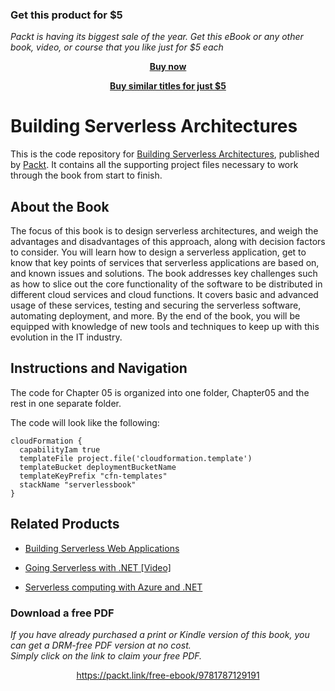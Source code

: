
### Get this product for $5

<i>Packt is having its biggest sale of the year. Get this eBook or any other book, video, or course that you like just for $5 each</i>


<b><p align='center'>[Buy now](https://packt.link/9781787129191)</p></b>


<b><p align='center'>[Buy similar titles for just $5](https://subscription.packtpub.com/search)</p></b>


# Building Serverless Architectures
This is the code repository for [Building Serverless Architectures](https://www.packtpub.com/application-development/building-serverless-architectures?utm_source=github&utm_medium=repository&utm_content=9781787129191), published by [Packt](https://www.packtpub.com/?utm_source=github). It contains all the supporting project files necessary to work through the book from start to finish.

## About the Book
The focus of this book is to design serverless architectures, and weigh the advantages and disadvantages of this approach, along with decision factors to consider. You will learn how to design a serverless application, get to know that key points of services that serverless applications are based on, and known issues and solutions.
The book addresses key challenges such as how to slice out the core functionality of the software to be distributed in different cloud services and cloud functions. It covers basic and advanced usage of these services, testing and securing the serverless software, automating deployment, and more.
By the end of the book, you will be equipped with knowledge of new tools and techniques to keep up with this evolution in the IT industry.

## Instructions and Navigation
The code for Chapter 05 is organized into one folder, Chapter05 and the rest in one separate folder.

The code will look like the following:

```
cloudFormation {
  capabilityIam true
  templateFile project.file('cloudformation.template')
  templateBucket deploymentBucketName
  templateKeyPrefix "cfn-templates"
  stackName "serverlessbook"
}
```
 
 ## Related Products
* [Building Serverless Web Applications](https://www.packtpub.com/application-development/building-serverless-web-applications?utm_source=github&utm_medium=repository&utm_content=9781787126473)

* [Going Serverless with .NET [Video]](https://www.packtpub.com/application-development/going-serverless-net-video?utm_source=github&utm_medium=repository&utm_content=9781787281295)

* [Serverless computing with Azure and .NET](https://www.packtpub.com/application-development/serverless-computing-azure-and-net?utm_source=github&utm_medium=repository&utm_content=9781787288393)
### Download a free PDF

 <i>If you have already purchased a print or Kindle version of this book, you can get a DRM-free PDF version at no cost.<br>Simply click on the link to claim your free PDF.</i>
<p align="center"> <a href="https://packt.link/free-ebook/9781787129191">https://packt.link/free-ebook/9781787129191 </a> </p>
